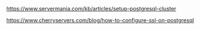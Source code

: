 https://www.servermania.com/kb/articles/setup-postgresql-cluster

https://www.cherryservers.com/blog/how-to-configure-ssl-on-postgresql
